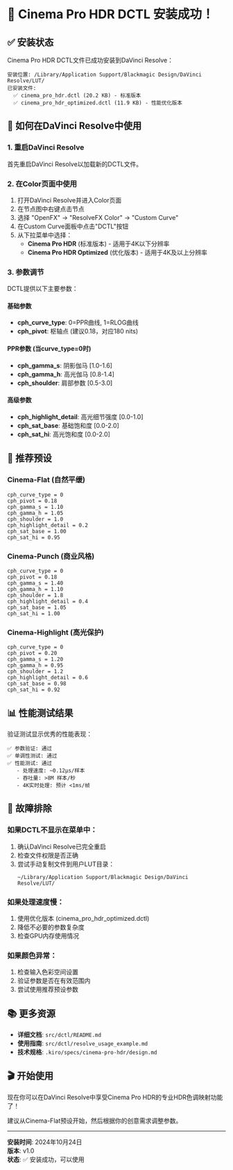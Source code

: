 # 🎉 Cinema Pro HDR DCTL 安装成功！

## ✅ 安装状态

Cinema Pro HDR DCTL文件已成功安装到DaVinci Resolve：

```
安装位置: /Library/Application Support/Blackmagic Design/DaVinci Resolve/LUT/
已安装文件:
  ✅ cinema_pro_hdr.dctl (20.2 KB) - 标准版本
  ✅ cinema_pro_hdr_optimized.dctl (11.9 KB) - 性能优化版本
```

## 🚀 如何在DaVinci Resolve中使用

### 1. 重启DaVinci Resolve
首先重启DaVinci Resolve以加载新的DCTL文件。

### 2. 在Color页面中使用
1. 打开DaVinci Resolve并进入Color页面
2. 在节点图中右键点击节点
3. 选择 "OpenFX" → "ResolveFX Color" → "Custom Curve"
4. 在Custom Curve面板中点击"DCTL"按钮
5. 从下拉菜单中选择：
   - **Cinema Pro HDR** (标准版本) - 适用于4K以下分辨率
   - **Cinema Pro HDR Optimized** (优化版本) - 适用于4K及以上分辨率

### 3. 参数调节
DCTL提供以下主要参数：

#### 基础参数
- **cph_curve_type**: 0=PPR曲线, 1=RLOG曲线
- **cph_pivot**: 枢轴点 (建议0.18，对应180 nits)

#### PPR参数 (当curve_type=0时)
- **cph_gamma_s**: 阴影伽马 [1.0-1.6]
- **cph_gamma_h**: 高光伽马 [0.8-1.4]
- **cph_shoulder**: 肩部参数 [0.5-3.0]

#### 高级参数
- **cph_highlight_detail**: 高光细节强度 [0.0-1.0]
- **cph_sat_base**: 基础饱和度 [0.0-2.0]
- **cph_sat_hi**: 高光饱和度 [0.0-2.0]

## 🎨 推荐预设

### Cinema-Flat (自然平缓)
```
cph_curve_type = 0
cph_pivot = 0.18
cph_gamma_s = 1.10
cph_gamma_h = 1.05
cph_shoulder = 1.0
cph_highlight_detail = 0.2
cph_sat_base = 1.00
cph_sat_hi = 0.95
```

### Cinema-Punch (商业风格)
```
cph_curve_type = 0
cph_pivot = 0.18
cph_gamma_s = 1.40
cph_gamma_h = 1.10
cph_shoulder = 1.8
cph_highlight_detail = 0.4
cph_sat_base = 1.05
cph_sat_hi = 1.00
```

### Cinema-Highlight (高光保护)
```
cph_curve_type = 0
cph_pivot = 0.20
cph_gamma_s = 1.20
cph_gamma_h = 0.95
cph_shoulder = 1.2
cph_highlight_detail = 0.6
cph_sat_base = 0.98
cph_sat_hi = 0.92
```

## 📊 性能测试结果

验证测试显示优秀的性能表现：

```
✅ 参数验证: 通过
✅ 单调性测试: 通过  
✅ 性能测试: 通过
   - 处理速度: ~0.12μs/样本
   - 吞吐量: >8M 样本/秒
   - 4K实时处理: 预计 <1ms/帧
```

## 🔧 故障排除

### 如果DCTL不显示在菜单中：
1. 确认DaVinci Resolve已完全重启
2. 检查文件权限是否正确
3. 尝试手动复制文件到用户LUT目录：
   ```
   ~/Library/Application Support/Blackmagic Design/DaVinci Resolve/LUT/
   ```

### 如果处理速度慢：
1. 使用优化版本 (cinema_pro_hdr_optimized.dctl)
2. 降低不必要的参数复杂度
3. 检查GPU内存使用情况

### 如果颜色异常：
1. 检查输入色彩空间设置
2. 验证参数是否在有效范围内
3. 尝试使用推荐预设参数

## 📚 更多资源

- **详细文档**: `src/dctl/README.md`
- **使用指南**: `src/dctl/resolve_usage_example.md`
- **技术规格**: `.kiro/specs/cinema-pro-hdr/design.md`

## 🎬 开始使用

现在你可以在DaVinci Resolve中享受Cinema Pro HDR的专业HDR色调映射功能了！

建议从Cinema-Flat预设开始，然后根据你的创意需求调整参数。

---

**安装时间**: 2024年10月24日  
**版本**: v1.0  
**状态**: ✅ 安装成功，可以使用